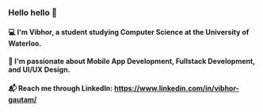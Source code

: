 ### Hello hello 👋

#### 💻 I'm Vibhor, a student studying Computer Science at the University of Waterloo.
#### 🎈 I'm passionate about Mobile App Development, Fullstack Development, and UI/UX Design.

#### 📬 Reach me through LinkedIn: https://www.linkedin.com/in/vibhor-gautam/
